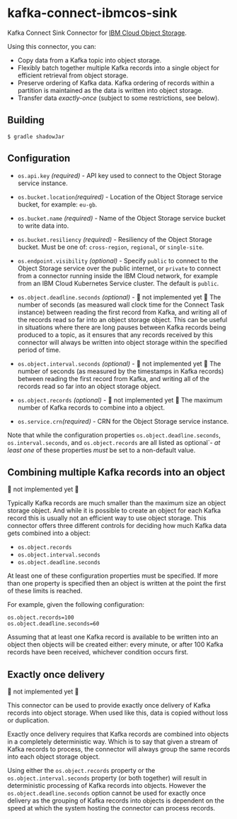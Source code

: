 # kafka-connect-ibmcos-sink

Kafka Connect Sink Connector for [IBM Cloud Object
Storage](https://console.bluemix.net/catalog/services/cloud-object-storage).

Using this connector, you can:
  - Copy data from a Kafka topic into object storage.
  - Flexibly batch together multiple Kafka records into a single object for
    efficient retrieval from object storage.
  - Preserve ordering of Kafka data. Kafka ordering of records within a
    partition is maintained as the data is written into object storage.
  - Transfer data _exactly-once_ (subject to some restrictions, see below).


## Building

```shell
$ gradle shadowJar
```


## Configuration

- `os.api.key` _(required)_ - API key used to connect to the Object Storage
          service instance.

- `os.bucket.location`_(required)_ - Location of the Object Storage service
          bucket, for example: `eu-gb`.

- `os.bucket.name` _(required)_ - Name of the Object Storage service bucket to
          write data into.

- `os.bucket.resiliency` _(required)_ - Resiliency of the Object Storage bucket.
          Must be one of: `cross-region`, `regional`, or `single-site`.

- `os.endpoint.visibility` _(optional)_ - Specify `public` to connect to the
          Object Storage service over the public internet, or `private` to
          connect from a connector running inside the IBM Cloud network, for
          example from an IBM Cloud Kubernetes Service cluster. The default is
          `public`.

- `os.object.deadline.seconds` _(optional)_ - :construction: not implemented
          yet :construction: The number of seconds (as measured
          wall clock time for the Connect Task instance) between reading the
          first record from Kafka, and writing all of the records read so far
          into an object storage object. This can be useful in situations where
          there are long pauses between Kafka records being produced to a topic,
          as it ensures that any records received by this connector will always
          be written into object storage within the specified period of time.

- `os.object.interval.seconds` _(optional)_ - :construction: not implemented
          yet :construction: The number of seconds (as measured
          by the timestamps in Kafka records) between reading the first record
          from Kafka, and writing all of the records read so far into an object
          storage object.

- `os.object.records` _(optional)_ - :construction: not implemented yet
          :construction: The maximum number of Kafka records to
          combine into a object.

- `os.service.crn`_(required)_ - CRN for the Object Storage service instance.

Note that while the configuration properties `os.object.deadline.seconds`,
`os.interval.seconds`, and `os.object.records` are all listed as optional`-
*at least one* of these properties *must* be set to a non-default value.


## Combining multiple Kafka records into an object

:construction: not implemented yet :construction:

Typically Kafka records are much smaller than the maximum size an object storage
object. And while it is possible to create an object for each Kafka record this
is usually not an efficient way to use object storage. This connector offers
three different controls for deciding how much Kafka data gets combined into a
object:

- `os.object.records`
- `os.object.interval.seconds`
- `os.object.deadline.seconds`

At least one of these configuration properties must be specified. If more than
one property is specified then an object is written at the point the first of
these limits is reached.

For example, given the following configuration:
```
os.object.records=100
os.object.deadline.seconds=60
```
Assuming that at least one Kafka record is available to be written into an
object then objects will be created either: every minute, or after 100 Kafka
records have been received, whichever condition occurs first.

## Exactly once delivery

:construction: not implemented yet :construction:

This connector can be used to provide exactly once delivery of Kafka records
into object storage. When used like this, data is copied without loss or
duplication.

Exactly once delivery requires that Kafka records are combined into objects in a
completely deterministic way. Which is to say that given a stream of Kafka
records to process, the connector will always group the same records into each
object storage object.

Using either the `os.object.records` property or the
`os.object.interval.seconds` property (or both together) will result in
deterministic processing of Kafka records into objects. However the
`os.object.deadline.seconds` option cannot be used for exactly once delivery as
the grouping of Kafka records into objects is dependent on the speed at which
the system hosting the connector can process records.




